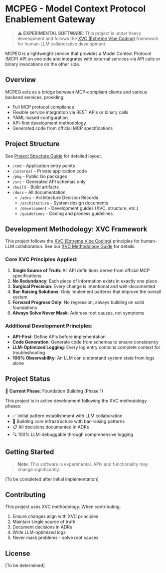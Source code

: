 # MCPEG - Model Context Protocol Enablement Gateway

> ⚠️ **EXPERIMENTAL SOFTWARE**: This project is under heavy development and follows the [XVC (Extreme Vibe Coding)](https://github.com/osakka/xvc) framework for human-LLM collaborative development.

MCPEG is a lightweight service that provides a Model Context Protocol (MCP) API on one side and integrates with external services via API calls or binary invocations on the other side.

## Overview

MCPEG acts as a bridge between MCP-compliant clients and various backend services, providing:
- Full MCP protocol compliance
- Flexible service integration via REST APIs or binary calls
- YAML-based configuration
- API-first development methodology
- Generated code from official MCP specifications

## Project Structure

See [Project Structure Guide](docs/architecture/project-structure.md) for detailed layout.

- `/cmd` - Application entry points
- `/internal` - Private application code  
- `/pkg` - Public Go packages
- `/src` - Generated API schemas only
- `/build` - Build artifacts
- `/docs` - All documentation
  - `/adrs` - Architecture Decision Records
  - `/architecture` - System design documents
  - `/development` - Development guides (XVC, structure, etc.)
  - `/guidelines` - Coding and process guidelines

## Development Methodology: XVC Framework

This project follows the [XVC (Extreme Vibe Coding)](https://github.com/osakka/xvc) principles for human-LLM collaboration. See our [XVC Methodology Guide](docs/guidelines/xvc-methodology.md) for details.

### Core XVC Principles Applied:

1. **Single Source of Truth**: All API definitions derive from official MCP specifications
2. **No Redundancy**: Each piece of information exists in exactly one place  
3. **Surgical Precision**: Every change is intentional and well-documented
4. **Bar-Raising Solutions**: Only implement patterns that improve the overall system
5. **Forward Progress Only**: No regression, always building on solid foundations
6. **Always Solve Never Mask**: Address root causes, not symptoms

### Additional Development Principles:

- **API-First**: Define APIs before implementation
- **Code Generation**: Generate code from schemas to ensure consistency
- **LLM-Optimized Logging**: Every log entry contains complete context for troubleshooting
- **100% Observability**: An LLM can understand system state from logs alone

## Project Status

🚧 **Current Phase**: Foundation Building (Phase 1)

This project is in active development following the XVC methodology phases:
- ✅ Initial pattern establishment with LLM collaboration
- 🔄 Building core infrastructure with bar-raising patterns
- 📋 All decisions documented in ADRs
- 🔍 100% LLM-debuggable through comprehensive logging

## Getting Started

> **Note**: This software is experimental. APIs and functionality may change significantly.

[To be completed after initial implementation]

## Contributing

This project uses XVC methodology. When contributing:
1. Ensure changes align with XVC principles
2. Maintain single source of truth
3. Document decisions in ADRs
4. Write LLM-optimized logs
5. Never mask problems - solve root causes

## License

[To be determined]